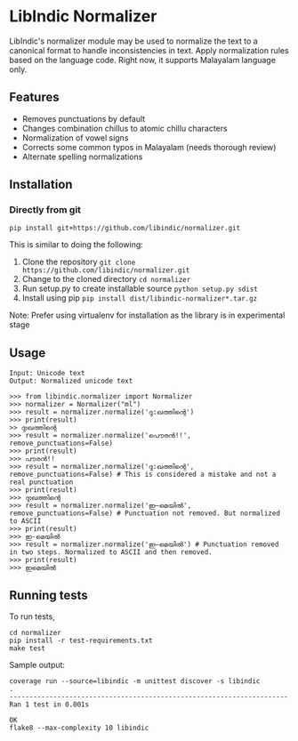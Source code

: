 # LibIndic Normalizer

LibIndic's normalizer module may be used to normalize the text to a canonical
format to handle inconsistencies in text. Apply normalization rules based on the language code. Right now, it supports Malayalam language only.

## Features

- Removes punctuations by default
- Changes combination chillus to atomic chillu  characters
- Normalization of vowel signs
- Corrects some common typos in Malayalam (needs thorough review)
- Alternate spelling normalizations

## Installation

### Directly from git

```
pip install git+https://github.com/libindic/normalizer.git
```

This is similar to doing the following:

1. Clone the repository `git clone https://github.com/libindic/normalizer.git`
2. Change to the cloned directory `cd normalizer`
3. Run setup.py to create installable source `python setup.py sdist`
3. Install using pip `pip install dist/libindic-normalizer*.tar.gz`

Note: Prefer using virtualenv for installation as the library is in experimental stage

## Usage
```
Input: Unicode text
Output: Normalized unicode text

>>> from libindic.normalizer import Normalizer
>>> normalizer = Normalizer("ml")
>>> result = normalizer.normalize('ദു:ഖത്തിന്റെ')
>>> print(result)
>> ദുഃഖത്തിന്റെ
>>> result = normalizer.normalize('പൌരൻ!!', remove_punctuations=False)
>>> print(result)
>>> പൗരൻ!!
>>> result = normalizer.normalize('ദു:ഖത്തിന്റെ', remove_punctuations=False) # This is considered a mistake and not a real punctuation
>>> print(result)
>>> ദുഃഖത്തിന്റെ
>>> result = normalizer.normalize('ഇ–മെയിൽ', remove_punctuations=False) # Punctuation not removed. But normalized to ASCII
>>> print(result)
>>> ഇ-മെയിൽ
>>> result = normalizer.normalize('ഇ–മെയിൽ') # Punctuation removed in two steps. Normalized to ASCII and then removed.
>>> print(result)
>>> ഇമെയിൽ
```

## Running tests
To run tests, 

```
cd normalizer
pip install -r test-requirements.txt
make test
```
Sample output:

```
coverage run --source=libindic -m unittest discover -s libindic
.
----------------------------------------------------------------------
Ran 1 test in 0.001s

OK
flake8 --max-complexity 10 libindic

```

